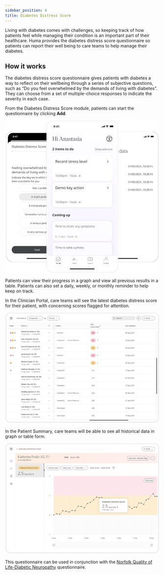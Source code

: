 ```yaml
---
sidebar_position: 4
title: Diabetes Distress Score
---
```


Living with diabetes comes with challenges, so keeping track of how patients feel while managing their condition is an important part of their healthcare. Huma provides the diabetes distress score questionnaire so patients can report their well being to care teams to help manage their diabetes.

## How it works

The diabetes distress score questionnaire gives patients with diabetes a way to reflect on their wellbeing through a series of subjective questions, such as “Do you feel overwhelmed by the demands of living with diabetes”. They can choose from a set of multiple-choice responses to indicate the severity in each case.

From the Diabetes Distress Score module, patients can start the questionnaire by clicking **Add**.

![Diabetes Distress Score in the Huma App](./assets/diabetes-distress-score.png)

Patients can view their progress in a graph and view all previous results in a table. Patients can also set a daily, weekly, or monthly reminder to help keep on track.

In the Clinician Portal, care teams will see the latest diabetes distress score for their patient, with concerning scores flagged for attention.

![Clinician view of Diabetes Distress Score](./assets/cp-patient-list-diabetes-distress-score.png)

 In the Patient Summary, care teams will be able to see all historical data in graph or table form.
 
![Clinician view of Diabetes Distress Score](./assets/cp-module-details-diabetes-distress-score.png)

This questionnaire can be used in conjunction with the [Norfolk Quality of Life-Diabetic Neuropathy](./qol-dn.md) questionnaire.
